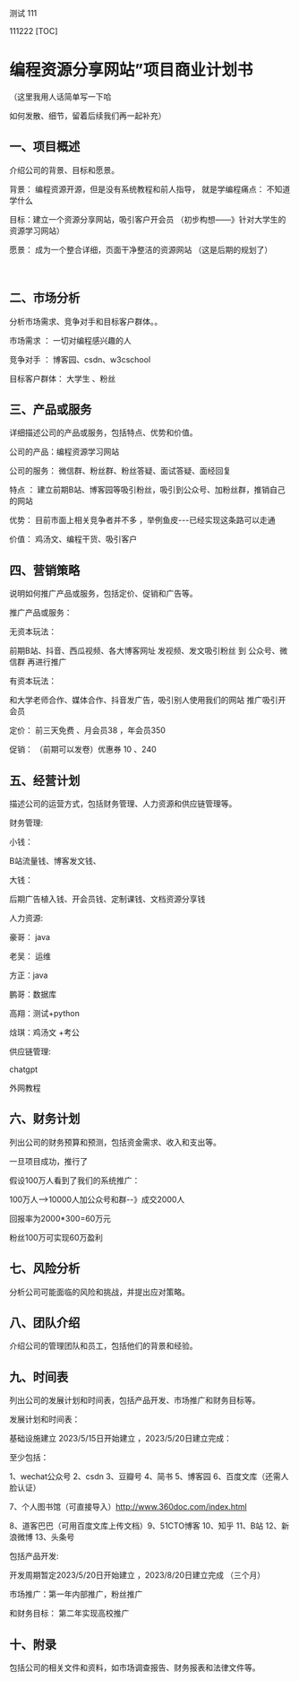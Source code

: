 测试
111


111222
[TOC]



# 编程资源分享网站”项目商业计划书

（这里我用人话简单写一下哈

如何发散、细节，留着后续我们再一起补充）





## 一、项目概述

介绍公司的背景、目标和愿景。

背景： 编程资源开源，但是没有系统教程和前人指导，  就是学编程痛点：     不知道学什么

目标：建立一个资源分享网站，吸引客户开会员       （初步构想——》针对大学生的资源学习网站）

愿景： 成为一个整合详细，页面干净整洁的资源网站      （这是后期的规划了）



​		



## 二、市场分析

分析市场需求、竞争对手和目标客户群体。。

市场需求 ： 一切对编程感兴趣的人

竞争对手 ： 博客园、csdn、w3cschool

目标客户群体： 大学生 、粉丝









## 三、产品或服务

详细描述公司的产品或服务，包括特点、优势和价值。

公司的产品：编程资源学习网站

公司的服务： 微信群、粉丝群、粉丝答疑、面试答疑、面经回复

特点 ：  建立前期B站、博客园等吸引粉丝，吸引到公众号、加粉丝群，推销自己的网站

优势： 目前市面上相关竞争者并不多  ，举例鱼皮---已经实现这条路可以走通

价值： 鸡汤文、编程干货、吸引客户





## 四、营销策略

说明如何推广产品或服务，包括定价、促销和广告等。

推广产品或服务：

无资本玩法：

 前期B站、抖音、西瓜视频、各大博客网址    发视频、发文吸引粉丝  到 公众号、微信群  再进行推广

有资本玩法：

和大学老师合作、媒体合作、抖音发广告，吸引别人使用我们的网站 推广吸引开会员





定价： 前三天免费 、月会员38 ，年会员350  



促销：  （前期可以发卷）优惠券   10 、240 









## 五、经营计划

描述公司的运营方式，包括财务管理、人力资源和供应链管理等。



财务管理:

小钱：

B站流量钱、博客发文钱、

大钱：

后期广告植入钱、开会员钱、定制课钱、文档资源分享钱

人力资源:

豪哥： java

老吴： 运维

方正：java

鹏哥：数据库

高翔：测试+python

焓琪：鸡汤文 +考公







供应链管理:

chatgpt 

外网教程











## 六、财务计划

列出公司的财务预算和预测，包括资金需求、收入和支出等。



一旦项目成功，推行了

假设100万人看到了我们的系统推广：

100万人-->10000人加公众号和群--》成交2000人



回报率为2000*300=60万元

粉丝100万可实现60万盈利











## 七、风险分析

分析公司可能面临的风险和挑战，并提出应对策略。





## 八、团队介绍

介绍公司的管理团队和员工，包括他们的背景和经验。







## 九、时间表

列出公司的发展计划和时间表，包括产品开发、市场推广和财务目标等。

发展计划和时间表：

基础设施建立 2023/5/15日开始建立 ，2023/5/20日建立完成：

至少包括：

1、wechat公众号  2、csdn   3、豆瓣号  4、简书  5、博客园   6、百度文库（还需人脸认证）

7、个人图书馆（可直接导入）http://www.360doc.com/index.html

8、道客巴巴（可用百度文库上传文档）9、51CTO博客  10、知乎  11、B站  12、新浪微博  13、头条号



包括产品开发:



开发周期暂定2023/5/20日开始建立 ，2023/8/20日建立完成  （三个月）



市场推广：第一年内部推广，粉丝推广



和财务目标： 第二年实现高校推广





## 十、附录

包括公司的相关文件和资料，如市场调查报告、财务报表和法律文件等。





